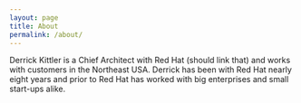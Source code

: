 ```yaml
---
layout: page
title: About
permalink: /about/
---
```


Derrick Kittler is a Chief Architect with Red Hat (should link that) and
works with customers in the Northeast USA. Derrick has been with Red Hat
nearly eight years and prior to Red Hat has worked with big enterprises
and small start-ups alike.
